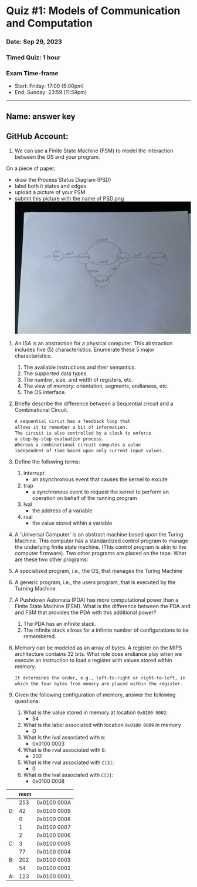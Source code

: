 # Quiz #1: Models of Communication and Computation
### Date: Sep 29, 2023
### Timed Quiz: 1 hour
### Exam Time-frame
* Start: Friday: 17:00 (5:00pm)
* End: Sunday: 23:59 (11:59pm)

---
## Name:  answer key                                      <!-- response -->
## GitHub Account:                                        <!-- response -->


1. We can use a Finite State Machine (FSM) to model the interaction between the OS and your program.

On a piece of paper, 
   - draw the Process Status Diagram (PSD)
   - label both it states and edges
   - upload a picture of your FSM
   - submit this picture with the name of PSD.png<br>
  ![Process Status Diagram](PSD.png)


1. An ISA is an abstraction for a physical computer.  This abstraction includes five (5) characteristics.  Enumerate these 5 major characteristics.
   1. The available instructions and their semantics.     <!-- response -->
   1. The supported data types.                           <!-- response -->
   1. The number, size, and width of registers, etc.      <!-- response -->
   1. The view of memory: orientation, segments, endianess, etc.                           <!-- response -->
   1. The OS interface.                                   <!-- response -->

1. Briefly describe the difference between a Sequential circuit and a Combinational Circuit.
   ```response
   A sequential circut has a feedback loop that
   allows it to remember a bit of information.
   The circuit is also controlled by a clock to enforce
   a step-by-step evaluation process.
   Whereas a combinational circuit computes a value
   independent of time based upon only current input values.
   ```

   <!-- You may add additional lines within the code block above, without the need to add additional response tag. -->


1. Define the following terms:
   1. interrupt
      - an asynchronous event that causes the kernel to excute   <!-- response -->
   1. trap
      - a synchronous event to request the kernel to perform an operation on behalf of the running program                           <!-- response -->
   1. lval
      - the address of a variable                              <!-- response -->
   1. rval
      - the value stored within a variable                     <!-- response -->


1. A 'Universal Computer' is an abstract machine based upon the Turing Machine.  This computer has a standardized control program to manage the underlying finite state machine. (This control program is akin to the computer firmware).  Two other programs are placed on the tape.  What are these two other programs:
  1. A specialized program, i.e., the OS, that manages the Turing Machine  <!-- response -->
  1. A generic program, i.e., the users program, that is executed by the Turning Machine        <!-- response -->


1. A Pushdown Automata (PDA) has more computational power than a Finite State Machine (FSM). What is the difference between the PDA and and FSM that provides the PDA with this additional power?
   1. The PDA has an infinite stack.                      <!-- response -->
   1. The infinite stack allows for a infinite number of configurations to be remembered.                                            <!-- response -->


1. Memory can be modeled as an array of bytes.  A register on the MIPS architecture contains 32 bits.  What role does endiance play when we execute an instruction to load a register with values stored within memory.
   ```response
   It determines the order, e.g., left-to-right or right-to-left, in which the four bytes from memory are placed within the register.
   ```
1. Given the following configuration of memory, answer the following questions:
   1. What is the value stored in memory at location `0x0100 0002`: 
      - 54                                                <!-- response -->
   1. What is the label associated with location `0x0100 0009` in memory
      - D                                                 <!-- response -->
   1. What is the lval associated with `B`:  
      -  0x0100 0003                                      <!-- response -->
   1. What is the rval associated with `B`:
      - 202                                               <!-- response -->
   1. What is the rval associated with `C[3]`:
      - 0                                                 <!-- response -->
   1. What is the lval associated with `C[3]`:
      - 0x0100 0008                                       <!-- response -->

|     | mem |              |
|-----|-----|--------------|
|     | 253 |  0x0100 000A |
| D:  |  42 |  0x0100 0009 |
|     |   0 |  0x0100 0008 |
|     |   1 |  0x0100 0007 |
|     |   2 |  0x0100 0006 |
| C:  |   3 |  0x0100 0005 |
|     |  77 |  0x0100 0004 |
| B:  | 202 |  0x0100 0003 |
|     |  54 |  0x0100 0002 |
| A:  | 123 |  0x0100 0001 |



